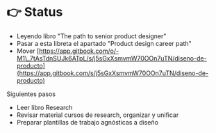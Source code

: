 # 👉 Status

* Leyendo libro "The path to senior product designer"
* Pasar a esta libreta el apartado "Product design career path"
* Mover [https://app.gitbook.com/o/-M1\_7tAsTdnSUJk6ATpL/s/j5sGxXsmvmW70OOn7uTN/diseno-de-producto](https://app.gitbook.com/s/j5sGxXsmvmW70OOn7uTN/diseno-de-producto)

Siguientes pasos

* Leer libro Research
* Revisar material cursos de research, organizar y unificar
* Preparar plantillas de trabajo agnósticas a diseño
